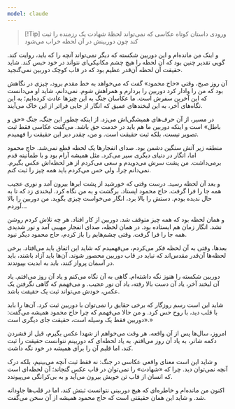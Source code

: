 ```yaml
---
model: claude
---
```


> [!Tip] ورودی
> داستان کوتاه عکاسی که نمی‌تواند لحظهٔ شهادت یک رزمنده را ثبت کند چون دوربینش در آن لحظه خراب می‌شود

و اینک من مانده‌ام و این دوربین شکسته که دیگر نمی‌تواند آنچه را که باید، روایت کند. گویی تقدیر چنین بود که آن لحظه را هیچ چشم مکانیکی‌ای نتواند در خود حبس کند. شاید حقیقت آن لحظه آن‌قدر عظیم بود که در قاب کوچک دوربین نمی‌گنجید.

آن روز صبح، وقتی «حاج محمود» گفت که می‌خواهد به خط مقدم برود، چیزی در نگاهش بود که من را وادار کرد دوربین را بردارم و همراهش شوم. نمی‌دانم، شاید او می‌دانست که این آخرین سفرش است. ما عکاسان جنگ به این چیزها عادت کرده‌ایم؛ به این نگاه‌های آخر، به این لبخندهای عمیق که انگار از جایی فراتر از این خاک می‌آیند.

در مسیر، از آن حرف‌های همیشگی‌اش می‌زد. از اینکه چطور این جنگ، جنگ «حق و باطل» است و اینکه دوربین ما هم باید در خدمت حق باشد. می‌گفت عکاسی فقط ثبت تصویر نیست، بلکه ثبت حقیقت است. و من، چقدر دیر این حقیقت را فهمیدم.

منطقه زیر آتش سنگین دشمن بود. صدای انفجارها یک لحظه قطع نمی‌شد. حاج محمود اما، انگار در دنیای دیگری سیر می‌کرد. مثل همیشه آرام بود و با طمأنینه قدم برمی‌داشت. من پشت سرش می‌دویدم و سعی می‌کردم از هر لحظه‌اش عکس بگیرم. نمی‌دانم چرا، ولی حس می‌کردم باید همه چیز را ثبت کنم.

و بعد آن لحظه رسید. درست وقتی که خورشید از پشت ابرها بیرون آمد و نوری عجیب همه جا را فرا گرفت. حاج محمود ایستاد. برگشت و به من نگاه کرد. لبخندی زد که تا به حال ندیده بودم. دستش را بالا برد، انگار می‌خواست چیزی بگوید. من دوربین را بالا آوردم...

و همان لحظه بود که همه چیز متوقف شد. دوربین از کار افتاد. هر چه تلاش کردم روشن نشد. انگار زمان هم ایستاده بود. در همان لحظه، صدای انفجار مهیبی آمد و نور شدیدی همه جا را فرا گرفت. وقتی چشم‌هایم را باز کردم، حاج محمود دیگر نبود.

بعدها، وقتی به آن لحظه فکر می‌کردم، می‌فهمیدم که شاید این اتفاق باید می‌افتاد. برخی لحظه‌ها آن‌قدر مقدس‌اند که نباید در قاب دوربین محصور شوند. آن‌ها باید آزاد باشند، باید در آسمان پرواز کنند، باید به ابدیت بپیوندند.

دوربین شکسته را هنوز نگه داشته‌ام. گاهی به آن نگاه می‌کنم و یاد آن روز می‌افتم. یاد آن لبخند آخر، یاد آن دست بالا رفته، یاد آن نور عجیب. و می‌فهمم که گاهی نگرفتن یک عکس، خودش می‌تواند ثبت یک حقیقت باشد.

شاید این است رسم روزگار که برخی حقایق را نمی‌توان با دوربین ثبت کرد. آن‌ها را باید با قلب دید، با روح حس کرد. و من حالا می‌فهمم که چرا حاج محمود همیشه می‌گفت: «دوربین فقط یک وسیله است، حقیقت جای دیگری است.»

امروز، سال‌ها پس از آن واقعه، هر وقت می‌خواهم از شهدا عکس بگیرم، قبل از فشردن دکمه شاتر، به یاد آن روز می‌افتم. به یاد لحظه‌ای که دوربینم نتوانست حقیقت را ثبت کند، اما قلبم آن را برای همیشه در خود نگه داشت.

و شاید این است معنای واقعی عکاسی در جنگ: نه فقط ثبت آنچه می‌بینیم، بلکه درک آنچه نمی‌توان دید. چرا که «شهادت» را نمی‌توان در قاب عکس گنجاند؛ آن لحظه‌ای است که انسان از قاب تن خویش بیرون می‌آید و به بی‌کرانگی می‌پیوندد.

اکنون من مانده‌ام و خاطره‌ای که هیچ دوربینی نتوانست ثبتش کند، اما در قلب‌ها جاودانه شد. و شاید این همان حقیقتی است که حاج محمود همیشه از آن سخن می‌گفت.
